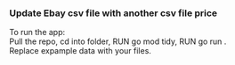 <h3>Update Ebay csv file with another csv file price</h3>

To run the app:<br/>
Pull the repo, cd into folder, RUN go mod tidy, RUN go run .<br/>
Replace expample data with your files.
